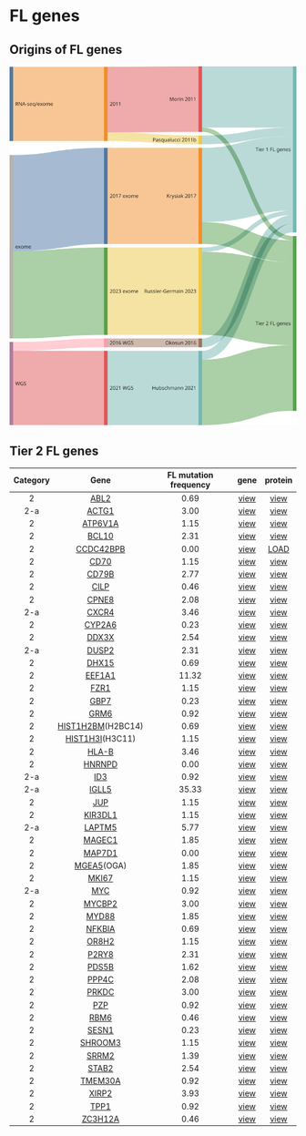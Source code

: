 # FL genes
## Origins of FL genes
![sankey](FL_sankey-1.svg)
## Tier 2 FL genes
|Category|Gene|FL mutation frequency|gene|protein|
| :---: | :----: | :---: | :---: | :---: |
|2|[ABL2](ABL2)|0.69|[view](images/proteinpaint/ABL2.svg)|[view](images/proteinpaint/ABL2_NM_007314.svg)|
|2-a|[ACTG1](ACTG1)|3.00|[view](images/proteinpaint/ACTG1.svg)|[view](images/proteinpaint/ACTG1_NM_001614.svg)|
|2|[ATP6V1A](ATP6V1A)|1.15|[view](images/proteinpaint/ATP6V1A.svg)|[view](images/proteinpaint/ATP6V1A_NM_001690.svg)|
|2|[BCL10](BCL10)|2.31|[view](images/proteinpaint/BCL10.svg)|[view](images/proteinpaint/BCL10_NM_003921.svg)|
|2|[CCDC42BPB](CCDC42BPB)|0.00|[view](images/proteinpaint/CCDC42BPB.svg)|[LOAD](https://morinlab.github.io/LLMPP/GAMBL/CCDC42BPB_protein.html)|
|2|[CD70](CD70)|1.15|[view](images/proteinpaint/CD70.svg)|[view](images/proteinpaint/CD70_NM_001252.svg)|
|2|[CD79B](CD79B)|2.77|[view](images/proteinpaint/CD79B.svg)|[view](images/proteinpaint/CD79B_NM_000626.svg)|
|2|[CILP](CILP)|0.46|[view](images/proteinpaint/CILP.svg)|[view](images/proteinpaint/CILP_NM_003613.svg)|
|2|[CPNE8](CPNE8)|2.08|[view](images/proteinpaint/CPNE8.svg)|[view](images/proteinpaint/CPNE8_NM_153634.svg)|
|2-a|[CXCR4](CXCR4)|3.46|[view](images/proteinpaint/CXCR4.svg)|[view](images/proteinpaint/CXCR4_NM_001008540.svg)|
|2|[CYP2A6](CYP2A6)|0.23|[view](images/proteinpaint/CYP2A6.svg)|[view](images/proteinpaint/CYP2A6_NM_000762.svg)|
|2|[DDX3X](DDX3X)|2.54|[view](images/proteinpaint/DDX3X.svg)|[view](images/proteinpaint/DDX3X_NM_001356.svg)|
|2-a|[DUSP2](DUSP2)|2.31|[view](images/proteinpaint/DUSP2.svg)|[view](images/proteinpaint/DUSP2_NM_004418.svg)|
|2|[DHX15](DHX15)|0.69|[view](images/proteinpaint/DHX15.svg)|[view](images/proteinpaint/DHX15_NM_001358.svg)|
|2|[EEF1A1](EEF1A1)|11.32|[view](images/proteinpaint/EEF1A1.svg)|[view](images/proteinpaint/EEF1A1_NM_001402.svg)|
|2|[FZR1](FZR1)|1.15|[view](images/proteinpaint/FZR1.svg)|[view](images/proteinpaint/FZR1_NM_001136198.svg)|
|2|[GBP7](GBP7)|0.23|[view](images/proteinpaint/GBP7.svg)|[view](images/proteinpaint/GBP7_NM_207398.svg)|
|2|[GRM6](GRM6)|0.92|[view](images/proteinpaint/GRM6.svg)|[view](images/proteinpaint/GRM6_NM_000843.svg)|
|2|[HIST1H2BM](HIST1H2BM)(H2BC14)|0.69|[view](images/proteinpaint/HIST1H2BM.svg)|[view](images/proteinpaint/HIST1H2BM_NM_003521.svg)|
|2|[HIST1H3I](HIST1H3I)(H3C11)|1.15|[view](images/proteinpaint/HIST1H3I.svg)|[view](images/proteinpaint/HIST1H3I_NM_003533.svg)|
|2|[HLA-B](HLA-B)|3.46|[view](images/proteinpaint/HLA-B.svg)|[view](images/proteinpaint/HLA-B_NM_005514.svg)|
|2|[HNRNPD](HNRNPD)|0.00|[view](images/proteinpaint/HNRNPD.svg)|[view](images/proteinpaint/HNRNPD_NM_031370.svg)|
|2-a|[ID3](ID3)|0.92|[view](images/proteinpaint/ID3.svg)|[view](images/proteinpaint/ID3_NM_002167.svg)|
|2-a|[IGLL5](IGLL5)|35.33|[view](images/proteinpaint/IGLL5.svg)|[view](images/proteinpaint/IGLL5_NM_001178126.svg)|
|2|[JUP](JUP)|1.15|[view](images/proteinpaint/JUP.svg)|[view](images/proteinpaint/JUP_NM_002230.svg)|
|2|[KIR3DL1](KIR3DL1)|1.15|[view](images/proteinpaint/KIR3DL1.svg)|[view](images/proteinpaint/KIR3DL1_NM_013289.svg)|
|2-a|[LAPTM5](LAPTM5)|5.77|[view](images/proteinpaint/LAPTM5.svg)|[view](images/proteinpaint/LAPTM5_NM_006762.svg)|
|2|[MAGEC1](MAGEC1)|1.85|[view](images/proteinpaint/MAGEC1.svg)|[view](images/proteinpaint/MAGEC1_NM_005462.svg)|
|2|[MAP7D1](MAP7D1)|0.00|[view](images/proteinpaint/MAP7D1.svg)|[view](images/proteinpaint/MAP7D1_NM_018067.svg)|
|2|[MGEA5](MGEA5)(OGA)|1.85|[view](images/proteinpaint/MGEA5.svg)|[view](images/proteinpaint/MGEA5_NM_012215.svg)|
|2|[MKI67](MKI67)|1.15|[view](images/proteinpaint/MKI67.svg)|[view](images/proteinpaint/MKI67_NM_002417.svg)|
|2-a|[MYC](MYC)|0.92|[view](images/proteinpaint/MYC.svg)|[view](images/proteinpaint/MYC_NM_002467.svg)|
|2|[MYCBP2](MYCBP2)|3.00|[view](images/proteinpaint/MYCBP2.svg)|[view](images/proteinpaint/MYCBP2_NM_015057.svg)|
|2|[MYD88](MYD88)|1.85|[view](images/proteinpaint/MYD88.svg)|[view](images/proteinpaint/MYD88_NM_002468.svg)|
|2|[NFKBIA](NFKBIA)|0.69|[view](images/proteinpaint/NFKBIA.svg)|[view](images/proteinpaint/NFKBIA_NM_020529.svg)|
|2|[OR8H2](OR8H2)|1.15|[view](images/proteinpaint/OR8H2.svg)|[view](images/proteinpaint/OR8H2_NM_001005200.svg)|
|2|[P2RY8](P2RY8)|2.31|[view](images/proteinpaint/P2RY8.svg)|[view](images/proteinpaint/P2RY8_NM_178129.svg)|
|2|[PDS5B](PDS5B)|1.62|[view](images/proteinpaint/PDS5B.svg)|[view](images/proteinpaint/PDS5B_NM_015032.svg)|
|2|[PPP4C](PPP4C)|2.08|[view](images/proteinpaint/PPP4C.svg)|[view](images/proteinpaint/PPP4C_NM_002720.svg)|
|2|[PRKDC](PRKDC)|3.00|[view](images/proteinpaint/PRKDC.svg)|[view](images/proteinpaint/PRKDC_NM_006904.svg)|
|2|[PZP](PZP)|0.92|[view](images/proteinpaint/PZP.svg)|[view](images/proteinpaint/PZP_NM_002864.svg)|
|2|[RBM6](RBM6)|0.46|[view](images/proteinpaint/RBM6.svg)|[view](images/proteinpaint/RBM6_NM_005777.svg)|
|2|[SESN1](SESN1)|0.23|[view](images/proteinpaint/SESN1.svg)|[view](images/proteinpaint/SESN1_NM_014454.svg)|
|2|[SHROOM3](SHROOM3)|1.15|[view](images/proteinpaint/SHROOM3.svg)|[view](images/proteinpaint/SHROOM3_NM_020859.svg)|
|2|[SRRM2](SRRM2)|1.39|[view](images/proteinpaint/SRRM2.svg)|[view](images/proteinpaint/SRRM2_NM_016333.svg)|
|2|[STAB2](STAB2)|2.54|[view](images/proteinpaint/STAB2.svg)|[view](images/proteinpaint/STAB2_NM_017564.svg)|
|2|[TMEM30A](TMEM30A)|0.92|[view](images/proteinpaint/TMEM30A.svg)|[view](images/proteinpaint/TMEM30A_NM_018247.svg)|
|2|[XIRP2](XIRP2)|3.93|[view](images/proteinpaint/XIRP2.svg)|[view](images/proteinpaint/XIRP2_NM_152381.svg)|
|2|[TPP1](TPP1)|0.92|[view](images/proteinpaint/TPP1.svg)|[view](images/proteinpaint/TPP1_NM_000391.svg)|
|2|[ZC3H12A](ZC3H12A)|0.46|[view](images/proteinpaint/ZC3H12A.svg)|[view](images/proteinpaint/ZC3H12A_NM_025079.svg)|
